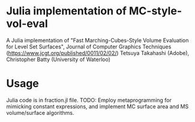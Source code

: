 # Julia implementation of MC-style-vol-eval

A Julia implementation of "Fast Marching-Cubes-Style Volume Evaluation for Level Set Surfaces", Journal of Computer Graphics Techniques (https://www.jcgt.org/published/0011/02/02/) Tetsuya Takahashi (Adobe), Christopher Batty (University of Waterloo)

# Usage
Julia code is in fraction.jl file. TODO: Employ metaprogramming for mimicking constant expressions, and implement MC surface area and MS volume/surface algorithms. 

